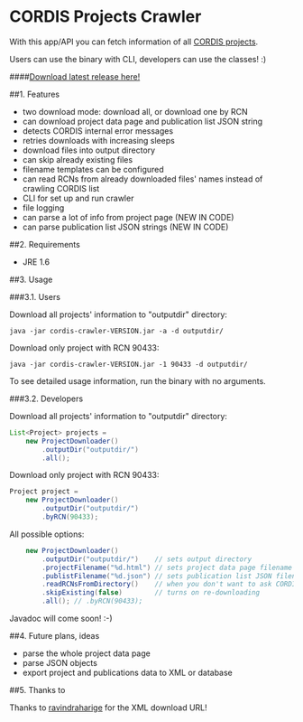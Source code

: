 CORDIS Projects Crawler
=======================

With this app/API you can fetch information of all [CORDIS projects](http://cordis.europa.eu/projects).

Users can use the binary with CLI, developers can use the classes! :)

####[Download latest release here!](https://github.com/juzraai/Cordis-Projects-Crawler/releases)


##1. Features

* two download mode: download all, or download one by RCN
* can download project data page and publication list JSON string
* detects CORDIS internal error messages
* retries downloads with increasing sleeps
* download files into output directory
* can skip already existing files
* filename templates can be configured
* can read RCNs from already downloaded files' names instead of crawling CORDIS list
* CLI for set up and run crawler
* file logging
* can parse a lot of info from project page (NEW IN CODE)
* can parse publication list JSON strings (NEW IN CODE)


##2. Requirements

* JRE 1.6


##3. Usage

###3.1. Users

Download all projects' information to "outputdir" directory:
```
java -jar cordis-crawler-VERSION.jar -a -d outputdir/
```

Download only project with RCN 90433:
```
java -jar cordis-crawler-VERSION.jar -1 90433 -d outputdir/
```

To see detailed usage information, run the binary with no arguments.


###3.2. Developers

Download all projects' information to "outputdir" directory:
```java
List<Project> projects = 
	new ProjectDownloader()
		.outputDir("outputdir/")
		.all();
```

Download only project with RCN 90433:
```java
Project project =
	new ProjectDownloader()
		.outputDir("outputdir/")
		.byRCN(90433);
```

All possible options:
```java
	new ProjectDownloader()
		.outputDir("outputdir/")	// sets output directory
		.projectFilename("%d.html")	// sets project data page filename
		.publistFilename("%d.json")	// sets publication list JSON filename
		.readRCNsFromDirectory()	// when you don't want to ask CORDIS for the list
		.skipExisting(false)		// turns on re-downloading
		.all(); // .byRCN(90433);
```

Javadoc will come soon! :-)


##4. Future plans, ideas

* parse the whole project data page
* parse JSON objects
* export project and publications data to XML or database


##5. Thanks to

Thanks to [ravindraharige](https://github.com/ravindraharige/cordis-crawler) for the XML download URL!

